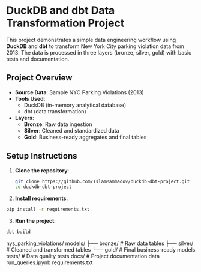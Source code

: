 # DuckDB and dbt Data Transformation Project

This project demonstrates a simple data engineering workflow using **DuckDB** and **dbt** to transform New York City parking violation data from 2013. The data is processed in three layers (bronze, silver, gold) with basic tests and documentation.

## Project Overview

- **Source Data**: Sample NYC Parking Violations (2013)
- **Tools Used**:
  - DuckDB (in-memory analytical database)
  - dbt (data transformation)
- **Layers**:
  - **Bronze**: Raw data ingestion
  - **Silver**: Cleaned and standardized data
  - **Gold**: Business-ready aggregates and final tables

## Setup Instructions

1. **Clone the repository**:
   ```bash
   git clone https://github.com/IslamMammadov/duckdb-dbt-project.git
   cd duckdb-dbt-project
   ```
2. **Install requirements**:
```bash
pip install -r requirements.txt
```
3. **Run the project**:
```bash
dbt build
```
nys_parking_violations/
                    models/
                    ├── bronze/           # Raw data tables
                    ├── silver/           # Cleaned and transformed tables
                    └── gold/             # Final business-ready models
                    tests/                # Data quality tests
                    docs/                 # Project documentation
data
run_queries.ipynb
requirements.txt




